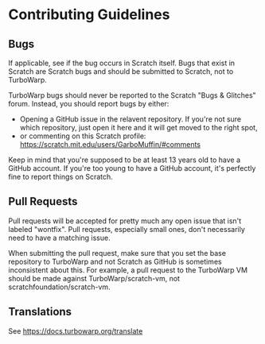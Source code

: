# Contributing Guidelines

## Bugs

If applicable, see if the bug occurs in Scratch itself. Bugs that exist in Scratch are Scratch bugs and should be submitted to Scratch, not to TurboWarp.

TurboWarp bugs should never be reported to the Scratch "Bugs & Glitches" forum. Instead, you should report bugs by either:

 - Opening a GitHub issue in the relavent repository. If you're not sure which repository, just open it here and it will get moved to the right spot,
 - or commenting on this Scratch profile: https://scratch.mit.edu/users/GarboMuffin/#comments

Keep in mind that you're supposed to be at least 13 years old to have a GitHub account. If you're too young to have a GitHub account, it's perfectly fine to report things on Scratch.

## Pull Requests

Pull requests will be accepted for pretty much any open issue that isn't labeled "wontfix". Pull requests, especially small ones, don't necessarily need to have a matching issue.

When submitting the pull request, make sure that you set the base repository to TurboWarp and not Scratch as GitHub is sometimes inconsistent about this. For example, a pull request to the TurboWarp VM should be made against TurboWarp/scratch-vm, not scratchfoundation/scratch-vm.

## Translations

See https://docs.turbowarp.org/translate
